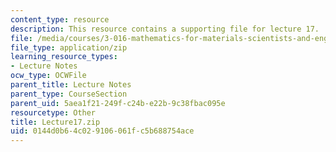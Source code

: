 ```yaml
---
content_type: resource
description: This resource contains a supporting file for lecture 17.
file: /media/courses/3-016-mathematics-for-materials-scientists-and-engineers-fall-2005/0144d0b64c029106061fc5b688754ace_Lecture17.zip
file_type: application/zip
learning_resource_types:
- Lecture Notes
ocw_type: OCWFile
parent_title: Lecture Notes
parent_type: CourseSection
parent_uid: 5aea1f21-249f-c24b-e22b-9c38fbac095e
resourcetype: Other
title: Lecture17.zip
uid: 0144d0b6-4c02-9106-061f-c5b688754ace
---
```

